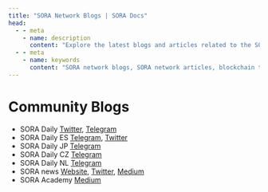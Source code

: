 ```yaml
---
title: "SORA Network Blogs | SORA Docs"
head:
  - - meta
    - name: description
      content: "Explore the latest blogs and articles related to the SORA network. Stay up-to-date with the latest developments, updates, and insights into the SORA ecosystem. Discover informative and engaging content covering various topics, including blockchain technology, decentralized finance, governance, and more."
  - - meta
    - name: keywords
      content: "SORA network blogs, SORA network articles, blockchain technology, decentralized finance, governance"
---
```


# Community Blogs

- SORA Daily [Twitter](https://twitter.com/SORADaily_), [Telegram](https://t.me/SORAdaily)
- SORA Daily ES [Telegram](https://t.me/soradailyspanish), [Twitter](https://twitter.com/SORAdailyspa)
- SORA Daily JP [Telegram](https://t.me/SORADaily_Japanese)
- SORA Daily CZ [Telegram](https://t.me/SORADailyCzech)
- SORA Daily NL [Telegram](https://t.me/SORAdaily_dutch)
- SORA news [Website](https://soranews.io), [Twitter](https://twitter.com/soranews_io), [Medium](https://medium.com/@soranews)
- SORA Academy [Medium](https://medium.com/sora-academy)
